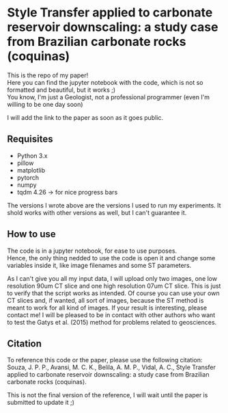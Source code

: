 # Style Transfer applied to carbonate reservoir downscaling: a study case from Brazilian carbonate rocks (coquinas)

This is the repo of my paper!  
Here you can find the jupyter notebook with the code, which is not so formatted and beautiful, but it works ;)  
You know, I'm just a Geologist, not a professional programmer (even I'm willing to be one day soon)  

I will add the link to the paper as soon as it goes public.

## Requisites  
- Python 3.x
- pillow
- matplotlib
- pytorch
- numpy
- tqdm 4.26 -> for nice progress bars

The versions I wrote above are the versions I used to run my experiments. It shold works with other versions as well, but I can't guarantee it.

## How to use  
The code is in a jupyter notebook, for ease to use purposes.  
Hence, the only thing nedded to use the code is open it and change some variables inside it, like image filenames and some ST parameters.  

As I can't give you all my input data, I will upload only two images, one low resolution 90um CT slice and one high resolution 07um CT slice. This is just to verify that the script works as intended. Of course you can use your own CT slices and, if wanted, all sort of images, because the ST method is meant to work for all kind of images.
If your result is interesting, please contact me! I will be pleased to be in contact with other authors who want to test the Gatys et al. (2015) method for problems related to geosciences.

## Citation
To reference this code or the paper, please use the following citation:  
Souza, J. P. P., Avansi, M. C. K., Belila, A. M. P., Vidal, A. C., Style Transfer applied to carbonate reservoir downscaling: a study case from Brazilian carbonate rocks (coquinas).  

This is not the final version of the reference, I will wait until the paper is submitted to update it ;)
